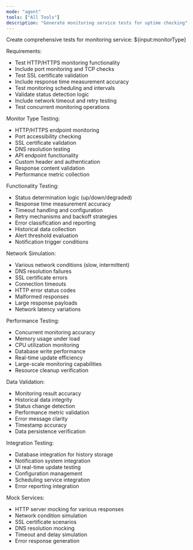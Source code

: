 ```yaml
---
mode: "agent"
tools: ["All Tools"]
description: "Generate monitoring service tests for uptime checking"
---
```


Create comprehensive tests for monitoring service: ${input:monitorType}

Requirements:

- Test HTTP/HTTPS monitoring functionality
- Include port monitoring and TCP checks
- Test SSL certificate validation
- Include response time measurement accuracy
- Test monitoring scheduling and intervals
- Validate status detection logic
- Include network timeout and retry testing
- Test concurrent monitoring operations

Monitor Type Testing:

- HTTP/HTTPS endpoint monitoring
- Port accessibility checking
- SSL certificate validation
- DNS resolution testing
- API endpoint functionality
- Custom header and authentication
- Response content validation
- Performance metric collection

Functionality Testing:

- Status determination logic (up/down/degraded)
- Response time measurement accuracy
- Timeout handling and configuration
- Retry mechanisms and backoff strategies
- Error classification and reporting
- Historical data collection
- Alert threshold evaluation
- Notification trigger conditions

Network Simulation:

- Various network conditions (slow, intermittent)
- DNS resolution failures
- SSL certificate errors
- Connection timeouts
- HTTP error status codes
- Malformed responses
- Large response payloads
- Network latency variations

Performance Testing:

- Concurrent monitoring accuracy
- Memory usage under load
- CPU utilization monitoring
- Database write performance
- Real-time update efficiency
- Large-scale monitoring capabilities
- Resource cleanup verification

Data Validation:

- Monitoring result accuracy
- Historical data integrity
- Status change detection
- Performance metric validation
- Error message clarity
- Timestamp accuracy
- Data persistence verification

Integration Testing:

- Database integration for history storage
- Notification system integration
- UI real-time update testing
- Configuration management
- Scheduling service integration
- Error reporting integration

Mock Services:

- HTTP server mocking for various responses
- Network condition simulation
- SSL certificate scenarios
- DNS resolution mocking
- Timeout and delay simulation
- Error response generation
